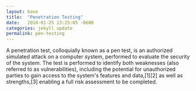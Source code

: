 ```yaml
---
layout: base
title:  "Penetration Testing"
date:   2018-01-25 13:25:05 -0600
categories: jekyll update
permalink: pen-testing
---
```

A penetration test, colloquially known as a pen test, is an authorized simulated attack on a computer system, performed to evaluate the security of the system. The test is performed to identify both weaknesses (also referred to as vulnerabilities), including the potential for unauthorized parties to gain access to the system's features and data,[1][2] as well as strengths,[3] enabling a full risk assessment to be completed.
